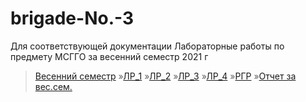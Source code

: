 # brigade-No.-3
Для соответствующей документации 
Лабораторные работы по предмету МСГГО за весенний семестр 2021 г
>[Весенний семестр]()
»[ЛР_1]()
»[ЛР_2]()
»[ЛР_3]()
»[ЛР_4]()
»[РГР]()
»[Отчет за вес.сем.]()
